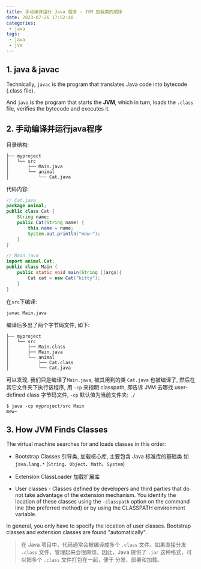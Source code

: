 ```yaml
---
title: 手动编译运行 Java 程序 - JVM 加载类的顺序
date: 2023-07-26 17:52:40
categories:
 - java
tags:
 - java
 - jvm
---
```


## 1. java & javac

Technically, `javac` is the program that translates Java code into bytecode (.class file).

And `java` is the program that starts the **JVM**, which in turn, loads the `.class` file, verifies the bytecode and executes it. 

## 2. 手动编译并运行java程序

目录结构:

```shell
├── myproject
│   └── src
│       ├── Main.java
│       └── animal
│           └── Cat.java
```

代码内容:

```java
// Cat.java
package animal;
public class Cat {
    String name;
    public Cat(String name) {
        this.name = name;
        System.out.println("mew~");
    }
}

// Main.java
import animal.Cat;
public class Main {
    public static void main(String []args){
        Cat cat = new Cat("kitty");
    }
}
```

在`src`下编译:

```shell
javac Main.java
```

编译后多出了两个字节码文件,  如下:

```shell
├── myproject
│   └── src
│       ├── Main.class
│       ├── Main.java
│       └── animal
│           ├── Cat.class
│           └── Cat.java
```

可以发现, 我们只是编译了`Main.java`, 被其用到的类 `Cat.java` 也被编译了, 然后在其它文件夹下执行该程序, 用 `-cp` 来指明 classpath, 即告诉 JVM 去哪找 user-defined class 字节码文件, `-cp` 默认值为当前文件夹: `./`

```shell
$ java -cp myproject/src Main 
mew~
```

## 3. How JVM Finds Classes

The virtual machine searches for and loads classes in this order:

- Bootstrap Classes 引导类, 加载核心库, 主要包含 Java 标准库的基础类 如 `java.lang.*` (`String`、`Object`、`Math`、`System`)

- Extension ClassLoader 加载扩展库

- User classes - Classes defined by developers and third parties that do not take advantage of the extension mechanism. You identify the location of these classes using the `-classpath` option on the command line (the preferred method) or by using the CLASSPATH environment variable. 

In general, you only have to specify the location of user classes. Bootstrap classes and extension classes are found "automatically".

> 在 Java 项目中，代码通常会被编译成多个 `.class` 文件。如果直接分发 `.class` 文件，管理起来会很麻烦。因此，Java 提供了 `.jar` 这种格式，可以把多个 `.class` 文件打包在一起，便于 分发、部署和加载。

